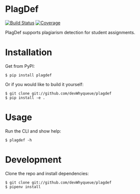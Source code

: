 # PlagDef

[![Build Status](https://travis-ci.com/devWhyqueue/plagdef.svg?branch=main)](https://travis-ci.com/devWhyqueue/plagdef)
[![Coverage](https://sonarcloud.io/api/project_badges/measure?project=devWhyqueue_plagdef&metric=coverage)](https://sonarcloud.io/dashboard?id=devWhyqueue_plagdef)

PlagDef supports plagiarism detection for student assignments.

# Installation

Get from PyPI:

```
$ pip install plagdef
````

Or if you would like to build it yourself:

```
$ git clone git://github.com/devWhyqueue/plagdef
$ pip install -e .
````

# Usage

Run the CLI and show help:

```
$ plagdef -h
````

# Development

Clone the repo and install dependencies:

```
$ git clone git://github.com/devWhyqueue/plagdef
$ pipenv install
````
